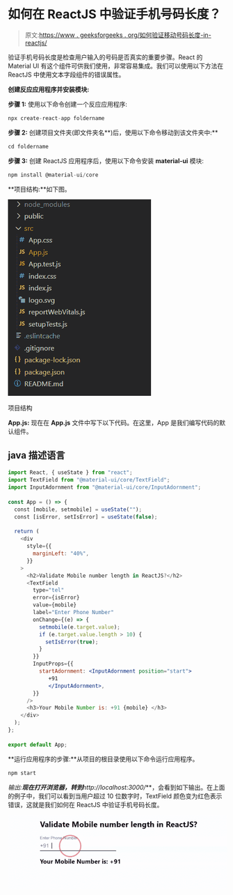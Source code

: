 # 如何在 ReactJS 中验证手机号码长度？

> 原文:[https://www . geeksforgeeks . org/如何验证移动号码长度-in-reactjs/](https://www.geeksforgeeks.org/how-to-validate-mobile-number-length-in-reactjs/)

验证手机号码长度是检查用户输入的号码是否真实的重要步骤。React 的 Material UI 有这个组件可供我们使用，非常容易集成。我们可以使用以下方法在 ReactJS 中使用文本字段组件的错误属性。

**创建反应应用程序并安装模块:**

**步骤 1:** 使用以下命令创建一个反应应用程序:

```jsx
npx create-react-app foldername
```

**步骤 2:** 创建项目文件夹(即文件夹名**)后，使用以下命令移动到该文件夹中:**

```jsx
cd foldername
```

**步骤 3:** 创建 ReactJS 应用程序后，使用以下命令安装 **material-ui** 模块:

```jsx
npm install @material-ui/core
```

**项目结构:**如下图。

![](img/f04ae0d8b722a9fff0bd9bd138b29c23.png)

项目结构

**App.js:** 现在在 **App.js** 文件中写下以下代码。在这里，App 是我们编写代码的默认组件。

## java 描述语言

```jsx
import React, { useState } from "react";
import TextField from "@material-ui/core/TextField";
import InputAdornment from "@material-ui/core/InputAdornment";

const App = () => {
  const [mobile, setmobile] = useState("");
  const [isError, setIsError] = useState(false);

  return (
    <div
      style={{
        marginLeft: "40%",
      }}
    >
      <h2>Validate Mobile number length in ReactJS?</h2>
      <TextField
        type="tel"
        error={isError}
        value={mobile}
        label="Enter Phone Number"
        onChange={(e) => {
          setmobile(e.target.value);
          if (e.target.value.length > 10) {
            setIsError(true);
          }
        }}
        InputProps={{
          startAdornment: <InputAdornment position="start">
             +91
             </InputAdornment>,
        }}
      />
      <h3>Your Mobile Number is: +91 {mobile} </h3>
    </div>
  );
};

export default App;
```

**运行应用程序的步骤:**从项目的根目录使用以下命令运行应用程序。

```jsx
npm start
```

**输出:**现在打开浏览器，转到***http://localhost:3000/***，会看到如下输出。在上面的例子中，我们可以看到当用户超过 10 位数字时，TextField 颜色变为红色表示错误，这就是我们如何在 ReactJS 中验证手机号码长度。

![](img/8a1474f6a689ac282d16f5fe1b283ec6.png)